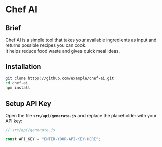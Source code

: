 # Chef AI

## Brief
Chef AI is a simple tool that takes your available ingredients as input and returns possible recipes you can cook.  
It helps reduce food waste and gives quick meal ideas.

## Installation
```bash
git clone https://github.com/example/chef-ai.git
cd chef-ai
npm install
```
## Setup API Key

Open the file **`src/api/generate.js`** and replace the placeholder with your API key:

```js
// src/api/generate.js

const API_KEY = "ENTER-YOUR-API-KEY-HERE";
```
